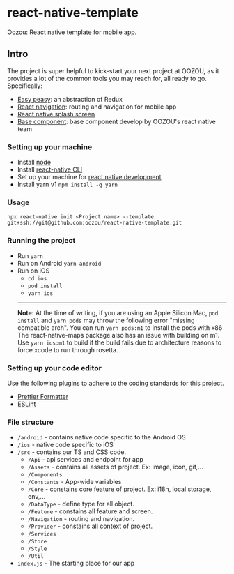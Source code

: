 # react-native-template

Oozou: React native template for mobile app.

## Intro
The project is super helpful to kick-start your next project at OOZOU, as it provides a lot of the common tools you may reach for, all ready to go. Specifically:
- [Easy peasy](https://easy-peasy.vercel.app/): an abstraction of Redux
- [React navigation](https://reactnavigation.org/): routing and navigation for mobile app
- [React native splash screen](https://github.com/crazycodeboy/react-native-splash-screen)
- [Base component](https://github.com/oozou/react-native-ui): base component develop by OOZOU's react native team

### Setting up your machine

- Install [node](https://nodejs.org/en/)
- Install [react-native CLI](https://facebook.github.io/react-native/docs/getting-started.html)
- Set up your machine for [react native development](https://reactnative.dev/docs/environment-setup)
- Install yarn v1 `npm install -g yarn`

### Usage

`npx react-native init <Project name> --template git+ssh://git@github.com:oozou/react-native-template.git`

### Running the project

- Run `yarn`
- Run on Android `yarn android`
- Run on iOS
  - `cd ios`
  - `pod install`
  - `yarn ios`
  ***
  **Note:**
  At the time of writing, if you are using an Apple Silicon Mac, `pod install` and `yarn pods` may throw the following error "missing compatible arch".
  You can run `yarn pods:m1` to install the pods with x86
  The react-native-maps package also has an issue with building on m1. Use `yarn ios:m1` to build if the build fails due to architecture reasons to force xcode to run through rosetta.

### Setting up your code editor

Use the following plugins to adhere to the coding standards for this project.

- [Prettier Formatter](https://github.com/prettier/prettier-vscode)
- [ESLint](https://github.com/Microsoft/vscode-eslint)

### File structure
- `/android` - contains native code specific to the Android OS
- `/ios` - native code specific to iOS
- `/src` - contains our TS and CSS code.
    - `/Api` - api services and endpoint for app
    - `/Assets` - contains all assets of project. Ex: image, icon, gif,... 
    - `/Components`
    - `/Constants` - App-wide variables
    - `/Core` - constains core feature of project. Ex: i18n, local storage, env,...
    - `/DataType` - define type for all object.
    - `/Feature` - constains all feature and screen.
    - `/Navigation` - routing and navigation.
    - `/Provider` - constains all context of project.
    - `/Services`
    - `/Store`
    - `/Style`
    - `/Util`
- `index.js` - The starting place for our app

